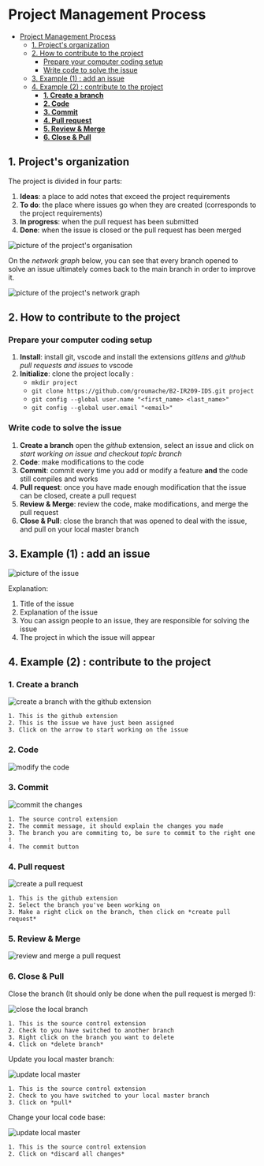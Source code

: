 
# Project Management Process

- [Project Management Process](#project-management-process)
  - [1. Project's organization](#1-projects-organization)
  - [2. How to contribute to the project](#2-how-to-contribute-to-the-project)
    - [Prepare your computer coding setup](#prepare-your-computer-coding-setup)
    - [Write code to solve the issue](#write-code-to-solve-the-issue)
  - [3. Example (1) : add an issue](#3-example-1--add-an-issue)
  - [4. Example (2) : contribute to the project](#4-example-2--contribute-to-the-project)
    - [**1. Create a branch**](#1-create-a-branch)
    - [**2. Code**](#2-code)
    - [**3. Commit**](#3-commit)
    - [**4. Pull request**](#4-pull-request)
    - [**5. Review & Merge**](#5-review--merge)
    - [**6. Close & Pull**](#6-close--pull)

## 1. Project's organization

The project is divided in four parts:

1. **Ideas**: a place to add notes that exceed the project requirements
2. **To do**: the place where issues go when they are created (corresponds to the project requirements)
3. **In progress**: when the pull request has been submitted
4. **Done**: when the issue is closed or the pull request has been merged

![picture of the project's organisation](./images/project-1.PNG)

On the *network graph* below, you can see that every branch opened to solve an issue ultimately comes back to the main branch in order to improve it.

![picture of the project's network graph](./images/project-2.PNG)

## 2. How to contribute to the project

### Prepare your computer coding setup

1. **Install**: install git, vscode and install the extensions *gitlens* and *github pull requests and issues* to vscode
2. **Initialize**: clone the project locally :
    - `mkdir project`
    - `git clone https://github.com/groumache/B2-IR209-IDS.git project`
    - `git config --global user.name "<first_name> <last_name>"`
    - `git config --global user.email "<email>"`

### Write code to solve the issue

1. **Create a branch** open the *github* extension, select an issue and click on *start working on issue and checkout topic branch*
2. **Code**: make modifications to the code
3. **Commit**: commit every time you add or modify a feature **and** the code still compiles and works
4. **Pull request**: once you have made enough modification that the issue can be closed, create a pull request
5. **Review & Merge**: review the code, make modifications, and merge the pull request
6. **Close & Pull**: close the branch that was opened to deal with the issue, and pull on your local master branch

## 3. Example (1) : add an issue

![picture of the issue](./images/issue-1.PNG)

Explanation:

1. Title of the issue
2. Explanation of the issue
3. You can assign people to an issue, they are responsible for solving the issue
4. The project in which the issue will appear

## 4. Example (2) : contribute to the project

### **1. Create a branch**

![create a branch with the github extension](./images/create-a-branch-1.PNG)

    1. This is the github extension
    2. This is the issue we have just been assigned
    3. Click on the arrow to start working on the issue

### **2. Code**

![modify the code](./images/code-1.PNG)

### **3. Commit**

![commit the changes](./images/commit-1.PNG)

    1. The source control extension
    2. The commit message, it should explain the changes you made
    3. The branch you are commiting to, be sure to commit to the right one !
    4. The commit button

### **4. Pull request**

![create a pull request](./images/pull-request-1.PNG)

    1. This is the github extension
    2. Select the branch you've been working on
    3. Make a right click on the branch, then click on *create pull request*

### **5. Review & Merge**

![review and merge a pull request](./images/review-merge-1.PNG)

### **6. Close & Pull**

Close the branch (It should only be done when the pull request is merged !):

![close the local branch](./images/close-branch-1.PNG)

    1. This is the source control extension
    2. Check to you have switched to another branch
    3. Right click on the branch you want to delete
    4. Click on *delete branch*

Update you local master branch:

![update local master](./images/update-local-master-1.PNG)

    1. This is the source control extension
    2. Check to you have switched to your local master branch
    3. Click on *pull*

Change your local code base:

![update local master](./images/update-local-master-2.PNG)

    1. This is the source control extension
    2. Click on *discard all changes*
